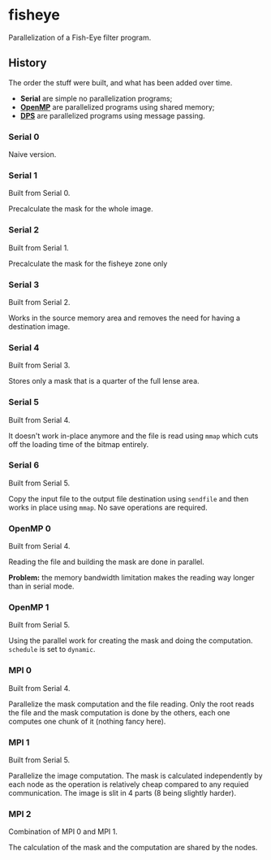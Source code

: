 # fisheye

Parallelization of a Fish-Eye filter program.

## History

The order the stuff were built, and what has been added over time.

 * **Serial** are simple no parallelization programs;
 * **[OpenMP](http://openmp.org/)** are parallelized programs using shared memory;
 * **[DPS](http://dps.epfl.ch/)** are parallelized programs using message passing.

### Serial 0

Naive version.

### Serial 1

Built from Serial 0.

Precalculate the mask for the whole image.

### Serial 2

Built from Serial 1.

Precalculate the mask for the fisheye zone only

### Serial 3

Built from Serial 2.

Works in the source memory area and removes the need for having a destination
image.

### Serial 4

Built from Serial 3.

Stores only a mask that is a quarter of the full lense area.

### Serial 5

Built from Serial 4.

It doesn't work in-place anymore and the file is read using `mmap` which cuts
off the loading time of the bitmap entirely.

### Serial 6

Built from Serial 5.

Copy the input file to the output file destination using `sendfile` and then
works in place using `mmap`. No save operations are required.

### OpenMP 0

Built from Serial 4.

Reading the file and building the mask are done in parallel.

**Problem:** the memory bandwidth limitation makes the reading way longer than
in serial mode.

### OpenMP 1

Built from Serial 5.

Using the parallel work for creating the mask and doing the computation. `schedule`
is set to `dynamic`.

### MPI 0

Built from Serial 4.

Parallelize the mask computation and the file reading. Only the root reads the
file and the mask computation is done by the others, each one computes one
chunk of it (nothing fancy here).

### MPI 1

Built from Serial 5.

Parallelize the image computation. The mask is calculated independently by each
node as the operation is relatively cheap compared to any requied communication.
The image is slit in 4 parts (8 being slightly harder).

### MPI 2

Combination of MPI 0 and MPI 1.

The calculation of the mask and the computation are shared by the nodes.
